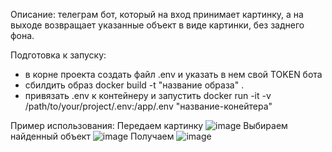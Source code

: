 Описание: телеграм бот, который на вход принимает картинку, а на выходе возвращает указанные объект в виде картинки, без заднего фона.

Подготовка к запуску:
- в корне проекта создать файл .env и указать в нем свой TOKEN бота
- сбилдить образ docker build -t "название образа" .
- привязать .env к контейнеру и запустить docker run -it -v /path/to/your/project/.env:/app/.env "название-конейтера"

Пример использования:
Передаем картинку ![image](https://github.com/Teijio/segmentation_tele_bot/assets/114352761/7aa516d5-38af-4880-920d-cb0928685ceb)
Выбираем найденный объект ![image](https://github.com/Teijio/segmentation_tele_bot/assets/114352761/eea4d06c-f4c3-4d0a-adf8-39d933a30363)
Получаем ![image](https://github.com/Teijio/segmentation_tele_bot/assets/114352761/bb570edf-5d6b-48c0-a243-fe879154d587)


